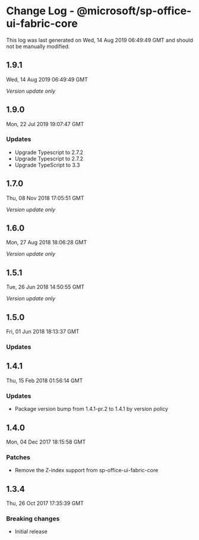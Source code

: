 # Change Log - @microsoft/sp-office-ui-fabric-core

This log was last generated on Wed, 14 Aug 2019 06:49:49 GMT and should not be manually modified.

## 1.9.1
Wed, 14 Aug 2019 06:49:49 GMT

*Version update only*

## 1.9.0
Mon, 22 Jul 2019 19:07:47 GMT

### Updates

- Upgrade Typescript to 2.7.2
- Upgrade Typescript to 2.7.2
- Upgrade TypeScript to 3.3

## 1.7.0
Thu, 08 Nov 2018 17:05:51 GMT

*Version update only*

## 1.6.0
Mon, 27 Aug 2018 18:06:28 GMT

*Version update only*

## 1.5.1
Tue, 26 Jun 2018 14:50:55 GMT

*Version update only*

## 1.5.0
Fri, 01 Jun 2018 18:13:37 GMT

### Updates


## 1.4.1
Thu, 15 Feb 2018 01:56:14 GMT

### Updates

- Package version bump from 1.4.1-pr.2 to 1.4.1 by version policy

## 1.4.0
Mon, 04 Dec 2017 18:15:58 GMT

### Patches

- Remove the Z-index support from sp-office-ui-fabric-core

## 1.3.4
Thu, 26 Oct 2017 17:35:39 GMT

### Breaking changes

- Initial release

